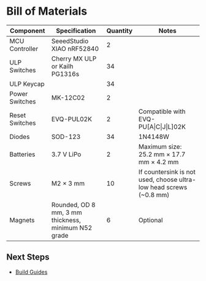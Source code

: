 # Bill of Materials

| Component        | Specification                                              | Quantity | Notes                                                                 |
|------------------|------------------------------------------------------------|----------|----------------------------------------------------------------------|
| MCU Controller   | SeeedStudio XIAO nRF52840                                  | 2        |                                                                      |
| ULP Switches     | Cherry MX ULP or Kailh PG1316s                             | 34       |                                                                      |
| ULP Keycap       |                                                            | 34       |                                                                      |
| Power Switches   | MK-12C02                                                   | 2        |                                                                      |
| Reset Switches   | EVQ-PUL02K                                                 | 2        | Compatible with EVQ-PU[A\|C\|J\|L]02K                                |
| Diodes           | SOD-123                                                    | 34       | 1N4148W                                                              |
| Batteries        | 3.7 V LiPo                                                 | 2        | Maximum size: 25.2 mm × 17.7 mm × 4.2 mm                             |
| Screws           | M2 × 3 mm                                                  | 10       | If countersink is not used, choose ultra-low head screws (~0.8 mm)   |
| Magnets          | Rounded, OD 8 mm, 3 mm thickness, minimum N52 grade        | 6        | Optional                                                             |


## Next Steps

- [Build Guides](./BUILD_GUIDES.md)
